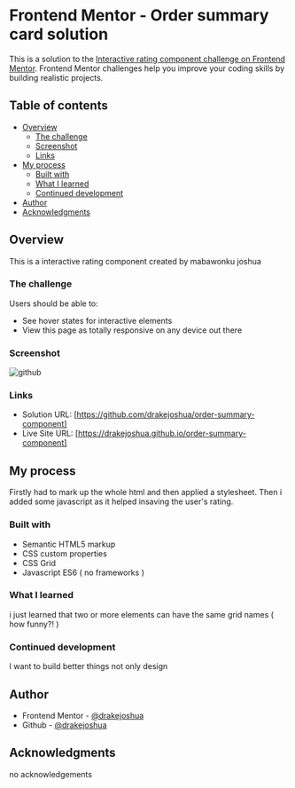 # Frontend Mentor - Order summary card solution

This is a solution to the [Interactive rating component challenge on Frontend Mentor](https://www.frontendmentor.io/challenges/interactive-rating-component-koxpeBUmI). Frontend Mentor challenges help you improve your coding skills by building realistic projects. 

## Table of contents

- [Overview](#overview)
  - [The challenge](#the-challenge)
  - [Screenshot](#screenshot)
  - [Links](#links)
- [My process](#my-process)
  - [Built with](#built-with)
  - [What I learned](#what-i-learned)
  - [Continued development](#continued-development)
- [Author](#author)
- [Acknowledgments](#acknowledgments)

## Overview
This is a interactive rating component created by mabawonku joshua 

### The challenge

Users should be able to:

- See hover states for interactive elements
- View this page as totally responsive on any device out there

### Screenshot

![github](https://drakejoshua.github.io/interactive-rating-component---p/solution-screenshot.jpg)

### Links

- Solution URL: [https://github.com/drakejoshua/order-summary-component]
- Live Site URL: [https://drakejoshua.github.io/order-summary-component]

## My process
Firstly had to mark up the whole html and then applied a stylesheet. Then i added some javascript as it helped insaving the user's rating.


### Built with

- Semantic HTML5 markup
- CSS custom properties
- CSS Grid
- Javascript ES6 ( no frameworks )

### What I learned

i just learned that two or more elements can have the same grid names ( how funny?! )

### Continued development

I want to build better things not only design

## Author

- Frontend Mentor - [@drakejoshua](https://www.frontendmentor.io/profile/drakejoshua)
- Github - [@drakejoshua](https://github.com/drakejoshua)

## Acknowledgments

no acknowledgements
